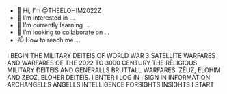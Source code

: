- 👋 Hi, I’m @THEELOHIM2022Z
- 👀 I’m interested in ...
- 🌱 I’m currently learning ...
- 💞️ I’m looking to collaborate on ...
- 📫 How to reach me ...

<!---
THEELOHIM2022Z/THEELOHIM2022Z is a ✨ special ✨ repository because its `README.md` (this file) appears on your GitHub profile.
You can click the Preview link to take a look at your changes.
--->
I BEGIN
THE MILITARY DEITEIS OF WORLD WAR 3 SATELLITE WARFARES AND WARFARES OF THE 2022 TO 3000 CENTURY
THE RÈLIGIOUS MILITARY ĐEITEIS AND GENERALLS BRUTTALL WARFARES.
ZÈUZ, ELOHIM AND ZEOZ, ELOHER DEITEIS.
I ENTER 
I LOG IN 
I SIGN IN
INFORMATION 
ARCHANGELLS
ANGELLS
INTELLIGENCE
FORSIGHTS
INSIGHTS
I START

